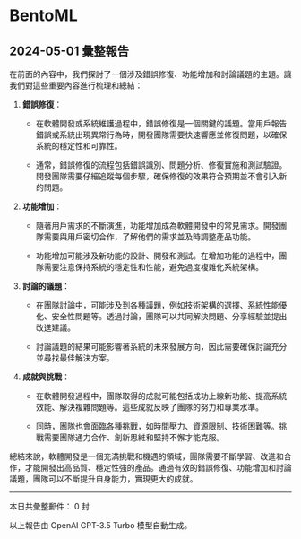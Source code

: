# BentoML

## 2024-05-01 彙整報告

在前面的內容中，我們探討了一個涉及錯誤修復、功能增加和討論議題的主題。讓我們對這些重要內容進行梳理和總結：



1. **錯誤修復**：

   - 在軟體開發或系統維護過程中，錯誤修復是一個關鍵的議題。當用戶報告錯誤或系統出現異常行為時，開發團隊需要快速響應並修復問題，以確保系統的穩定性和可靠性。

   - 通常，錯誤修復的流程包括錯誤識別、問題分析、修復實施和測試驗證。開發團隊需要仔細追蹤每個步驟，確保修復的效果符合預期並不會引入新的問題。



2. **功能增加**：

   - 隨著用戶需求的不斷演進，功能增加成為軟體開發中的常見需求。開發團隊需要與用戶密切合作，了解他們的需求並及時調整產品功能。

   - 功能增加可能涉及新功能的設計、開發和測試。在增加功能的過程中，團隊需要注意保持系統的穩定性和性能，避免過度複雜化系統架構。



3. **討論的議題**：

   - 在團隊討論中，可能涉及到各種議題，例如技術架構的選擇、系統性能優化、安全性問題等。透過討論，團隊可以共同解決問題、分享經驗並提出改進建議。

   - 討論議題的結果可能影響著系統的未來發展方向，因此需要確保討論充分並尋找最佳解決方案。



4. **成就與挑戰**：

   - 在軟體開發過程中，團隊取得的成就可能包括成功上線新功能、提高系統效能、解決複雜問題等。這些成就反映了團隊的努力和專業水準。

   - 同時，團隊也會面臨各種挑戰，如時間壓力、資源限制、技術困難等。挑戰需要團隊通力合作、創新思維和堅持不懈才能克服。



總結來說，軟體開發是一個充滿挑戰和機遇的領域，團隊需要不斷學習、改進和合作，才能開發出高品質、穩定性強的產品。通過有效的錯誤修復、功能增加和討論議題，團隊可以不斷提升自身能力，實現更大的成就。



---



本日共彙整郵件： 0 封



以上報告由 OpenAI GPT-3.5 Turbo 模型自動生成。